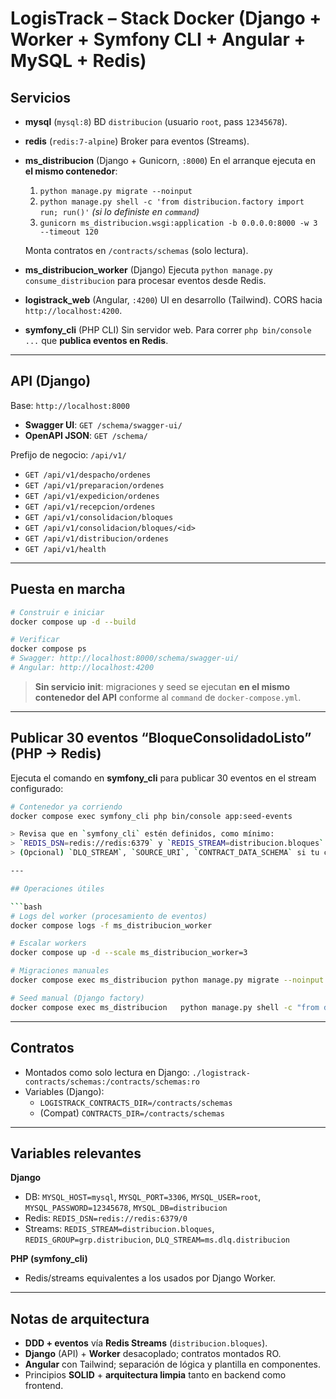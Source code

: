 # LogisTrack – Stack Docker (Django + Worker + Symfony CLI + Angular + MySQL + Redis)

## Servicios

- **mysql** (`mysql:8`)
  BD `distribucion` (usuario `root`, pass `12345678`).

- **redis** (`redis:7-alpine`)
  Broker para eventos (Streams).

- **ms_distribucion** (Django + Gunicorn, `:8000`)
  En el arranque ejecuta en **el mismo contenedor**:
  1) `python manage.py migrate --noinput`  
  2) `python manage.py shell -c 'from distribucion.factory import run; run()'` *(si lo definiste en `command`)*  
  3) `gunicorn ms_distribucion.wsgi:application -b 0.0.0.0:8000 -w 3 --timeout 120`

  Monta contratos en `/contracts/schemas` (solo lectura).

- **ms_distribucion_worker** (Django)
  Ejecuta `python manage.py consume_distribucion` para procesar eventos desde Redis.

- **logistrack_web** (Angular, `:4200`)
  UI en desarrollo (Tailwind). CORS hacia `http://localhost:4200`.

- **symfony_cli** (PHP CLI)
  Sin servidor web. Para correr `php bin/console ...` que **publica eventos en Redis**.

---

## API (Django)

Base: `http://localhost:8000`

- **Swagger UI**: `GET /schema/swagger-ui/`
- **OpenAPI JSON**: `GET /schema/`

Prefijo de negocio: `/api/v1/`

- `GET /api/v1/despacho/ordenes`
- `GET /api/v1/preparacion/ordenes`
- `GET /api/v1/expedicion/ordenes`
- `GET /api/v1/recepcion/ordenes`
- `GET /api/v1/consolidacion/bloques`
- `GET /api/v1/consolidacion/bloques/<id>`
- `GET /api/v1/distribucion/ordenes`
- `GET /api/v1/health`

---

## Puesta en marcha

```bash
# Construir e iniciar
docker compose up -d --build

# Verificar
docker compose ps
# Swagger: http://localhost:8000/schema/swagger-ui/
# Angular: http://localhost:4200
```
> **Sin servicio init**: migraciones y seed se ejecutan **en el mismo contenedor del API** conforme al `command` de `docker-compose.yml`.

---

## Publicar 30 eventos “BloqueConsolidadoListo” (PHP → Redis)

Ejecuta el comando en **symfony_cli** para publicar 30 eventos en el stream configurado:

```bash
# Contenedor ya corriendo
docker compose exec symfony_cli php bin/console app:seed-events

> Revisa que en `symfony_cli` estén definidos, como mínimo:  
> `REDIS_DSN=redis://redis:6379` y `REDIS_STREAM=distribucion.bloques`.  
> (Opcional) `DLQ_STREAM`, `SOURCE_URI`, `CONTRACT_DATA_SCHEMA` si tu comando los usa.

---

## Operaciones útiles

```bash
# Logs del worker (procesamiento de eventos)
docker compose logs -f ms_distribucion_worker

# Escalar workers
docker compose up -d --scale ms_distribucion_worker=3

# Migraciones manuales
docker compose exec ms_distribucion python manage.py migrate --noinput

# Seed manual (Django factory)
docker compose exec ms_distribucion   python manage.py shell -c "from distribucion.factory import run; run()"
```

---

## Contratos

- Montados como solo lectura en Django: `./logistrack-contracts/schemas:/contracts/schemas:ro`
- Variables (Django):
  - `LOGISTRACK_CONTRACTS_DIR=/contracts/schemas`
  - (Compat) `CONTRACTS_DIR=/contracts/schemas`

---

## Variables relevantes

**Django**
- DB: `MYSQL_HOST=mysql`, `MYSQL_PORT=3306`, `MYSQL_USER=root`, `MYSQL_PASSWORD=12345678`, `MYSQL_DB=distribucion`
- Redis: `REDIS_DSN=redis://redis:6379/0`
- Streams: `REDIS_STREAM=distribucion.bloques`, `REDIS_GROUP=grp.distribucion`, `DLQ_STREAM=ms.dlq.distribucion`

**PHP (symfony_cli)**
- Redis/streams equivalentes a los usados por Django Worker.

---

## Notas de arquitectura

- **DDD + eventos** vía **Redis Streams** (`distribucion.bloques`).
- **Django** (API) + **Worker** desacoplado; contratos montados RO.
- **Angular** con Tailwind; separación de lógica y plantilla en componentes.
- Principios **SOLID** + **arquitectura limpia** tanto en backend como frontend.
